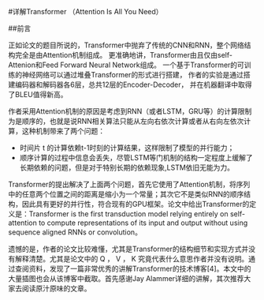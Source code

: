 #详解Transformer （Attention Is All You Need）

##前言

正如论文的题目所说的，Transformer中抛弃了传统的CNN和RNN，整个网络结构完全是由Attention机制组成。
更准确地讲，Transformer由且仅由self-Attenion和Feed Forward Neural Network组成。
一个基于Transformer的可训练的神经网络可以通过堆叠Transformer的形式进行搭建，
作者的实验是通过搭建编码器和解码器各6层，总共12层的Encoder-Decoder，
并在机器翻译中取得了BLEU值得新高。

作者采用Attention机制的原因是考虑到RNN（或者LSTM，GRU等）的计算限制为是顺序的，也就是说RNN相关算法只能从左向右依次计算或者从右向左依次计算，这种机制带来了两个问题：

* 时间片 t 的计算依赖t-1时刻的计算结果，这样限制了模型的并行能力；
* 顺序计算的过程中信息会丢失，尽管LSTM等门机制的结构一定程度上缓解了长期依赖的问题，但是对于特别长期的依赖现象,LSTM依旧无能为力。

Transformer的提出解决了上面两个问题，首先它使用了Attention机制，将序列中的任意两个位置之间的距离是缩小为一个常量；其次它不是类似RNN的顺序结构，因此具有更好的并行性，符合现有的GPU框架。论文中给出Transformer的定义是：Transformer is the first transduction model relying entirely on self-attention to compute representations of its input and output without using sequence aligned RNNs or convolution。

遗憾的是，作者的论文比较难懂，尤其是Transformer的结构细节和实现方式并没有解释清楚。尤其是论文中的 Q ， V ， K 究竟代表什么意思作者并没有说明。通过查阅资料，发现了一篇非常优秀的讲解Transformer的技术博客[4]。本文中的大量插图也会从该博客中截取。首先感谢Jay Alammer详细的讲解，其次推荐大家去阅读原汁原味的文章。